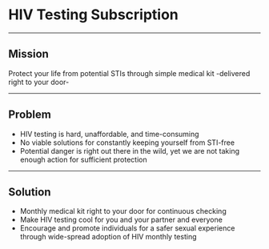 # HIV Testing Subscription

---

## Mission

Protect your life from potential STIs through simple medical kit -delivered right to your door-

---

## Problem

- HIV testing is hard, unaffordable, and time-consuming
- No viable solutions for constantly keeping yourself from STI-free
- Potential danger is right out there in the wild, yet we are not taking enough action for sufficient protection

---

## Solution

- Monthly medical kit right to your door for continuous checking
- Make HIV testing cool for you and your partner and everyone
- Encourage and promote individuals for a safer sexual experience through wide-spread adoption of HIV monthly testing
